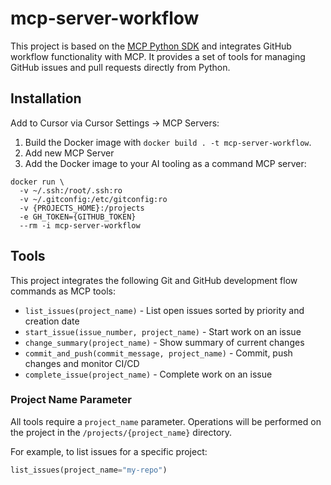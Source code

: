 # mcp-server-workflow

This project is based on the [MCP Python SDK](https://github.com/modelcontextprotocol/python-sdk) and integrates GitHub workflow functionality with MCP. It provides a set of tools for managing GitHub issues and pull requests directly from Python.

## Installation

Add to Cursor via Cursor Settings -> MCP Servers:

1. Build the Docker image with `docker build . -t mcp-server-workflow`.
2. Add new MCP Server
3. Add the Docker image to your AI tooling as a command MCP server:

```
docker run \
  -v ~/.ssh:/root/.ssh:ro
  -v ~/.gitconfig:/etc/gitconfig:ro
  -v {PROJECTS_HOME}:/projects
  -e GH_TOKEN={GITHUB_TOKEN}
  --rm -i mcp-server-workflow
```

## Tools

This project integrates the following Git and GitHub development flow commands as MCP tools:

- `list_issues(project_name)` - List open issues sorted by priority and creation date
- `start_issue(issue_number, project_name)` - Start work on an issue
- `change_summary(project_name)` - Show summary of current changes
- `commit_and_push(commit_message, project_name)` - Commit, push changes and monitor CI/CD
- `complete_issue(project_name)` - Complete work on an issue

### Project Name Parameter

All tools require a `project_name` parameter. Operations will be performed on the project in the `/projects/{project_name}` directory.

For example, to list issues for a specific project:
```python
list_issues(project_name="my-repo")
```
